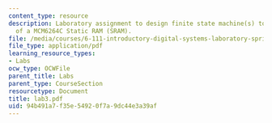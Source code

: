 ```yaml
---
content_type: resource
description: Laboratory assignment to design finite state machine(s) to test the functionality
  of a MCM6264C Static RAM (SRAM).
file: /media/courses/6-111-introductory-digital-systems-laboratory-spring-2006/94b491a7f35e54920f7a9dc44e3a39af_lab3.pdf
file_type: application/pdf
learning_resource_types:
- Labs
ocw_type: OCWFile
parent_title: Labs
parent_type: CourseSection
resourcetype: Document
title: lab3.pdf
uid: 94b491a7-f35e-5492-0f7a-9dc44e3a39af
---
```

